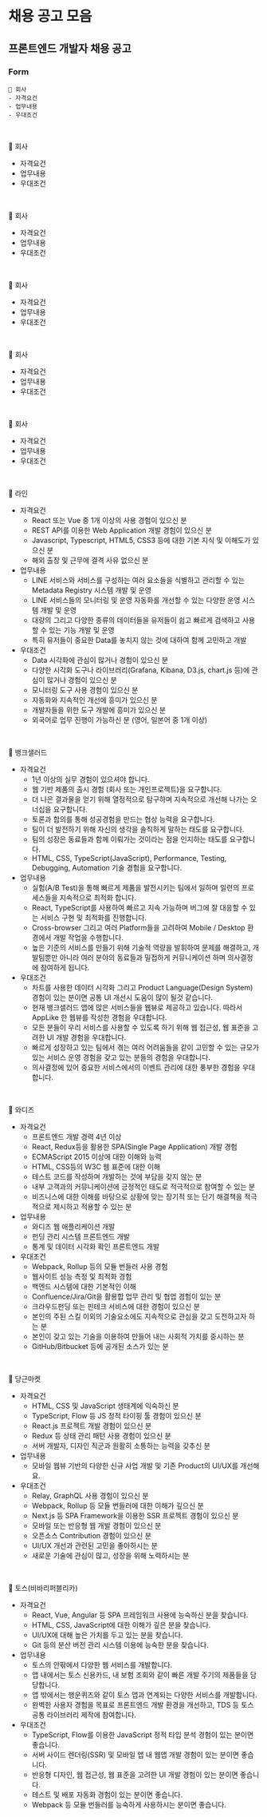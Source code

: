 # 채용 공고 모음

## 프론트엔드 개발자 채용 공고

### Form

```
👀 회사
- 자격요건
- 업무내용
- 우대조건
```

<br />

👀 회사

- 자격요건
- 업무내용
- 우대조건

<br />

👀 회사

- 자격요건
- 업무내용
- 우대조건

<br />

👀 회사

- 자격요건
- 업무내용
- 우대조건

<br />

👀 회사

- 자격요건
- 업무내용
- 우대조건

<br />

👀 회사

- 자격요건
- 업무내용
- 우대조건

<br />

👀 라인

- 자격요건
  - React 또는 Vue 중 1개 이상의 사용 경험이 있으신 분
  - REST API를 이용한 Web Application 개발 경험이 있으신 분
  - Javascript, Typescript, HTML5, CSS3 등에 대한 기본 지식 및 이해도가 있으신 분
  - 해외 출장 및 근무에 결격 사유 없으신 분
- 업무내용
  - LINE 서비스와 서비스를 구성하는 여러 요소들을 식별하고 관리할 수 있는 Metadata Registry 시스템 개발 및 운영
  - LINE 서비스들의 모니터링 및 운영 자동화를 개선할 수 있는 다양한 운영 시스템 개발 및 운영
  - 대량의 그리고 다양한 종류의 데이터들을 유저들이 쉽고 빠르게 검색하고 사용할 수 있는 기능 개발 및 운영
  - 특히 유저들이 중요한 Data를 놓치지 않는 것에 대하여 함께 고민하고 개발
- 우대조건
  - Data 시각화에 관심이 많거나 경험이 있으신 분
  - 다양한 시각화 도구나 라이브러리(Grafana, Kibana, D3.js, chart.js 등)에 관심이 많거나 경험이 있으신 분
  - 모니터링 도구 사용 경험이 있으신 분
  - 자동화와 지속적인 개선에 흥미가 있으신 분
  - 개발자들을 위한 도구 개발에 흥미가 있으신 분
  - 외국어로 업무 진행이 가능하신 분 (영어, 일본어 중 1개 이상)

<br />

👀 뱅크샐러드

- 자격요건
  - 1년 이상의 실무 경험이 있으셔야 합니다.
  - 웹 기반 제품의 출시 경험 (회사 또는 개인프로젝트)을 요구합니다.
  - 더 나은 결과물을 얻기 위해 열정적으로 탐구하며 지속적으로 개선해 나가는 오너십을 요구합니다.
  - 토론과 합의를 통해 성공경험을 만드는 협상 능력을 요구합니다.
  - 팀이 더 발전하기 위해 자신의 생각을 솔직하게 말하는 태도를 요구합니다.
  - 팀의 성장은 동료들과 함께 이뤄가는 것이라는 점을 인지하는 태도를 요구합니다.
  - HTML, CSS, TypeScript(JavaScript), Performance, Testing, Debugging, Automation 기술 경험을 요구합니다.
- 업무내용
  - 실험(A/B Test)을 통해 빠르게 제품을 발전시키는 팀에서 일하며 일련의 프로세스들을 지속적으로 최적화 합니다.
  - React, TypeScript를 사용하여 빠르고 지속 가능하며 버그에 잘 대응할 수 있는 서비스 구현 및 최적화를 진행합니다.
  - Cross-browser 그리고 여러 Platform들을 고려하여 Mobile / Desktop 환경에서 개발 작업을 수행합니다.
  - 높은 기준의 서비스를 만들기 위해 기술적 역량을 발휘하여 문제를 해결하고, 개발팀뿐만 아니라 여러 분야의 동료들과 밀접하게 커뮤니케이션 하며 의사결정에 참여하게 됩니다.
- 우대조건
  - 차트를 사용한 데이터 시각화 그리고 Product Language(Design System) 경험이 있는 분이면 공통 UI 개선시 도움이 많이 될것 같습니다.
  - 현재 뱅크샐러드 앱에 많은 서비스들을 웹뷰로 제공하고 있습니다. 따라서 AppLike 한 웹뷰를 작성한 경험을 우대합니다.
  - 모든 분들이 우리 서비스를 사용할 수 있도록 하기 위해 웹 접근성, 웹 표준을 고려한 UI 개발 경험을 우대합니다.
  - 빠르게 성장하고 있는 팀에서 겪는 여러 어려움들을 같이 고민할 수 있는 규모가 있는 서비스 운영 경험을 갖고 있는 분들의 경험을 우대합니다.
  - 의사결정에 있어 중요한 서비스에서의 이벤트 관리에 대한 풍부한 경험을 우대합니다.

<br />

👀 와디즈

- 자격요건
  - 프론트엔드 개발 경력 4년 이상
  - React, Redux등을 활용한 SPA(Single Page Application) 개발 경험
  - ECMAScript 2015 이상에 대한 이해와 능력
  - HTML, CSS등의 W3C 웹 표준에 대한 이해
  - 테스트 코드를 작성하며 개발하는 것에 부담을 갖지 않는 분
  - 내부 고객과의 커뮤니케이션에 긍정적인 태도로 적극적으로 참여할 수 있는 분
  - 비즈니스에 대한 이해를 바탕으로 상황에 맞는 장기적 또는 단기 해결책을 적극적으로 제시하고 적용할 수 있는 분
- 업무내용
  - 와디즈 웹 애플리케이션 개발
  - 펀딩 관리 시스템 프론트엔드 개발
  - 통계 및 데이터 시각화 확인 프론트엔드 개발
- 우대조건
  - Webpack, Rollup 등의 모듈 번들러 사용 경험
  - 웹사이트 성능 측정 및 최적화 경험
  - 백엔드 시스템에 대한 기본적인 이해
  - Confluence/Jira/Git을 활용합 업무 관리 및 협업 경험이 있는 분
  - 크라우드펀딩 또는 핀테크 서비스에 대한 경험이 있으신 분
  - 본인의 주된 스킬 이외의 기술요소에도 지속적으로 관심을 갖고 도전하고자 하는 분
  - 본인이 갖고 있는 기술을 이용하여 만들어 내는 사회적 가치를 중시하는 분
  - GitHub/Bitbucket 등에 공개된 소스가 있는 분

<br />

👀 당근마켓

- 자격요건
  - HTML, CSS 및 JavaScript 생태계에 익숙하신 분
  - TypeScript, Flow 등 JS 정적 타이핑 툴 경험이 있으신 분
  - React.js 프로젝트 개발 경험이 있으신 분
  - Redux 등 상태 관리 패턴 사용 경험이 있으신 분
  - 서버 개발자, 디자인 직군과 원활히 소통하는 능력을 갖추신 분
- 업무내용
  - 모바일 웹뷰 기반의 다양한 신규 사업 개발 및 기존 Product의 UI/UX를 개선해요.
- 우대조건
  - Relay, GraphQL 사용 경험이 있으신 분
  - Webpack, Rollup 등 모듈 번들러에 대한 이해가 깊으신 분
  - Next.js 등 SPA Framework을 이용한 SSR 프로젝트 경험이 있으신 분
  - 모바일 또는 반응형 웹 개발 경험이 있으신 분
  - 오픈소스 Contribution 경험이 있으신 분
  - UI/UX 개선과 관련된 고민을 좋아하시는 분
  - 새로운 기술에 관심이 많고, 성장을 위해 노력하시는 분

<br />

👀 토스(비바리퍼블리카)

- 자격요건
  - React, Vue, Angular 등 SPA 프레임워크 사용에 능숙하신 분을 찾습니다.
  - HTML, CSS, JavaScript에 대한 이해가 깊은 분을 찾습니다.
  - UI/UX에 대해 높은 가치를 두고 있는 분을 찾습니다.
  - Git 등의 분산 버전 관리 시스템 이용에 능숙한 분을 찾습니다.
- 업무내용
  - 토스의 안팎에서 다양한 웹 서비스를 개발합니다.
  - 앱 내에서는 토스 신용카드, 내 보험 조회와 같이 빠른 개발 주기의 제품들을 담당합니다.
  - 앱 밖에서는 행운퀴즈와 같이 토스 앱과 연계되는 다양한 서비스를 개발합니다.
  - 완벽한 사용자 경험을 목표로 프론트엔드 개발 환경을 개선하고, TDS 등 토스 공통 라이브러리 제작에 참여합니다.
- 우대조건
  - TypeScript, Flow를 이용한 JavaScript 정적 타입 분석 경험이 있는 분이면 좋습니다.
  - 서버 사이드 렌더링(SSR) 및 모바일 앱 내 웹앱 개발 경험이 있는 분이면 좋습니다.
  - 반응형 디자인, 웹 접근성, 웹 표준을 고려한 UI 개발 경험이 있는 분이면 좋습니다.
  - 테스트 및 배포 자동화 경험이 있는 분이면 좋습니다.
  - Webpack 등 모듈 번들러를 능숙하게 사용하시는 분이면 좋습니다.
